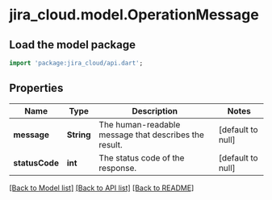 # jira_cloud.model.OperationMessage

## Load the model package
```dart
import 'package:jira_cloud/api.dart';
```

## Properties
Name | Type | Description | Notes
------------ | ------------- | ------------- | -------------
**message** | **String** | The human-readable message that describes the result. | [default to null]
**statusCode** | **int** | The status code of the response. | [default to null]

[[Back to Model list]](../README.md#documentation-for-models) [[Back to API list]](../README.md#documentation-for-api-endpoints) [[Back to README]](../README.md)



